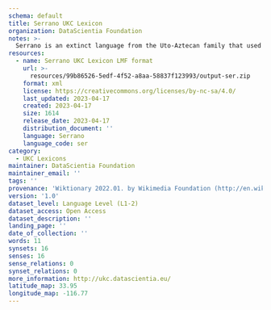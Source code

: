 ```yaml
---
schema: default
title: Serrano UKC Lexicon
organization: DataScientia Foundation
notes: >-
  Serrano is an extinct language from the Uto-Aztecan family that used to be spoken in North America. The UKC Lexicon of Serrano is represented as a lexico-semantic network. It consists of words, word senses, synsets, as well as sense-level and synset-level relationships
resources:
  - name: Serrano UKC Lexicon LMF format
    url: >-
      resources/99b86526-5edf-4f52-a8aa-58837f123993/output-ser.zip
    format: xml
    license: https://creativecommons.org/licenses/by-nc-sa/4.0/
    last_updated: 2023-04-17
    created: 2023-04-17
    size: 1614
    release_date: 2023-04-17
    distribution_document: ''
    language: Serrano
    language_code: ser
category:
  - UKC Lexicons
maintainer: DataScientia Foundation
maintainer_email: ''
tags: ''
provenance: 'Wiktionary 2022.01. by Wikimedia Foundation (http://en.wiktionary.org); CogNet 2.1 by Khuyagbaatar Batsuren, National University of Mongolia (http://cognet.ukc.disi.unitn.it); KinDiv: Kinship Diversity 1.0 by Temuulen Khishigsuren (http://ukc.disi.unitn.it/index.php/kinship/); Native Languages of the Americas 2021.11. by Laura Redish and Orrin Lewis (http://www.native-languages.org); Princeton WordNet 2.1 by Princeton University (https://wordnet.princeton.edu)'
version: '1.0'
dataset_level: Language Level (L1-2)
dataset_access: Open Access
dataset_description: ''
landing_page: ''
date_of_collection: ''
words: 11
synsets: 16
senses: 16
sense_relations: 0
synset_relations: 0
more_information: http://ukc.datascientia.eu/
latitude_map: 33.95
longitude_map: -116.77
---
```

